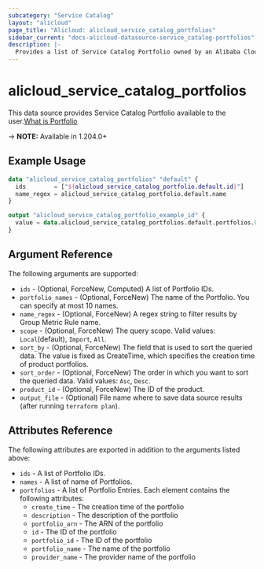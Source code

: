 ```yaml
---
subcategory: "Service Catalog"
layout: "alicloud"
page_title: "Alicloud: alicloud_service_catalog_portfolios"
sidebar_current: "docs-alicloud-datasource-service_catalog-portfolios"
description: |-
  Provides a list of Service Catalog Portfolio owned by an Alibaba Cloud account.
---
```


# alicloud_service_catalog_portfolios

This data source provides Service Catalog Portfolio available to the user.[What is Portfolio](https://www.alibabacloud.com/help/en/service-catalog/developer-reference/api-servicecatalog-2021-09-01-createportfolio)

-> **NOTE:** Available in 1.204.0+

## Example Usage

```terraform
data "alicloud_service_catalog_portfolios" "default" {
  ids        = ["${alicloud_service_catalog_portfolio.default.id}"]
  name_regex = alicloud_service_catalog_portfolio.default.name
}

output "alicloud_service_catalog_portfolio_example_id" {
  value = data.alicloud_service_catalog_portfolios.default.portfolios.0.id
}
```

## Argument Reference

The following arguments are supported:
* `ids` - (Optional, ForceNew, Computed) A list of Portfolio IDs.
* `portfolio_names` - (Optional, ForceNew) The name of the Portfolio. You can specify at most 10 names.
* `name_regex` - (Optional, ForceNew) A regex string to filter results by Group Metric Rule name.
* `scope` - (Optional, ForceNew) The query scope. Valid values: `Local`(default), `Import`, `All`.
* `sort_by` - (Optional, ForceNew) The field that is used to sort the queried data. The value is fixed as CreateTime, which specifies the creation time of product portfolios.
* `sort_order` - (Optional, ForceNew) The order in which you want to sort the queried data. Valid values: `Asc`, `Desc`.
* `product_id` - (Optional, ForceNew) The ID of the product.
* `output_file` - (Optional) File name where to save data source results (after running `terraform plan`).


## Attributes Reference

The following attributes are exported in addition to the arguments listed above:
* `ids` - A list of Portfolio IDs.
* `names` - A list of name of Portfolios.
* `portfolios` - A list of Portfolio Entries. Each element contains the following attributes:
  * `create_time` - The creation time of the portfolio
  * `description` - The description of the portfolio
  * `portfolio_arn` - The ARN of the portfolio
  * `id` - The ID of the portfolio
  * `portfolio_id` - The ID of the portfolio
  * `portfolio_name` - The name of the portfolio
  * `provider_name` - The provider name of the portfolio
